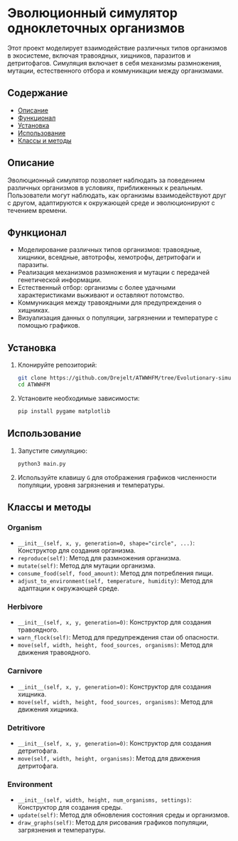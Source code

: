 # Эволюционный симулятор одноклеточных организмов

Этот проект моделирует взаимодействие различных типов организмов в экосистеме, включая травоядных, хищников, паразитов и детритофагов. Симуляция включает в себя механизмы размножения, мутации, естественного отбора и коммуникации между организмами.

## Содержание

- [Описание](#описание)
- [Функционал](#функционал)
- [Установка](#установка)
- [Использование](#использование)
- [Классы и методы](#классы-и-методы)

## Описание

Эволюционный симулятор позволяет наблюдать за поведением различных организмов в условиях, приближенных к реальным. Пользователи могут наблюдать, как организмы взаимодействуют друг с другом, адаптируются к окружающей среде и эволюционируют с течением времени.

## Функционал

- Моделирование различных типов организмов: травоядные, хищники, всеядные, автотрофы, хемотрофы, детритофаги и паразиты.
- Реализация механизмов размножения и мутации с передачей генетической информации.
- Естественный отбор: организмы с более удачными характеристиками выживают и оставляют потомство.
- Коммуникация между травоядными для предупреждения о хищниках.
- Визуализация данных о популяции, загрязнении и температуре с помощью графиков.

## Установка

1. Клонируйте репозиторий:
   ```bash
   git clone https://github.com/Drejelt/ATWWHFM/tree/Evolutionary-simulator-of-single-celled-organisms
   cd ATWWHFM
   ```

2. Установите необходимые зависимости:
   ```bash
   pip install pygame matplotlib
   ```

## Использование

1. Запустите симуляцию:
   ```bash
   python3 main.py
   ```

2. Используйте клавишу `G` для отображения графиков численности популяции, уровня загрязнения и температуры.

## Классы и методы

### Organism
- `__init__(self, x, y, generation=0, shape="circle", ...)`: Конструктор для создания организма.
- `reproduce(self)`: Метод для размножения организма.
- `mutate(self)`: Метод для мутации организма.
- `consume_food(self, food_amount)`: Метод для потребления пищи.
- `adjust_to_environment(self, temperature, humidity)`: Метод для адаптации к окружающей среде.

### Herbivore
- `__init__(self, x, y, generation=0)`: Конструктор для создания травоядного.
- `warn_flock(self)`: Метод для предупреждения стаи об опасности.
- `move(self, width, height, food_sources, organisms)`: Метод для движения травоядного.

### Carnivore
- `__init__(self, x, y, generation=0)`: Конструктор для создания хищника.
- `move(self, width, height, food_sources, organisms)`: Метод для движения хищника.

### Detritivore
- `__init__(self, x, y, generation=0)`: Конструктор для создания детритофага.
- `move(self, width, height, organisms)`: Метод для движения детритофага.

### Environment
- `__init__(self, width, height, num_organisms, settings)`: Конструктор для создания среды.
- `update(self)`: Метод для обновления состояния среды и организмов.
- `draw_graphs(self)`: Метод для рисования графиков популяции, загрязнения и температуры.

